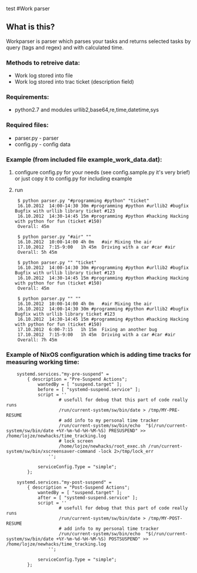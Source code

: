 test
#Work parser 

## What is this?
Workparser is parser which parses your tasks and returns selected tasks by query (tags and regex) and with calculated time.

### Methods to retreive data:
* Work log stored into file
* Work log stored into trac ticket (description field)

### Requirements:
* python2.7 and modules urllib2,base64,re,time,datetime,sys

### Required files:
* parser.py - parser
* config.py - config data

### Example (from included file example\_work\_data.dat):
1. configure config.py for your needs (see config.sample.py it's very brief) or just copy it to config.py for including example
2. run

        $ python parser.py "#programming #python" "ticket"
        16.10.2012	14:00-14:30	30m	#programming #python #urllib2 #bugfix Bugfix with urllib library ticket #123
        16.10.2012	14:30-14:45	15m	#programming #python #hacking Hacking with python for fun (ticket #150)
        Overall: 45m

        $ python parser.py "#air" ""
        16.10.2012	10:00-14:00	4h 0m	#air Mixing the air
        17.10.2012	7:15-9:00	1h 45m	Driving with a car #car #air
        Overall: 5h 45m

        $ python parser.py "" "ticket"
        16.10.2012	14:00-14:30	30m	#programming #python #urllib2 #bugfix Bugfix with urllib library ticket #123
        16.10.2012	14:30-14:45	15m	#programming #python #hacking Hacking with python for fun (ticket #150)
        Overall: 45m

        $ python parser.py "" ""
        16.10.2012	10:00-14:00	4h 0m	#air Mixing the air
        16.10.2012	14:00-14:30	30m	#programming #python #urllib2 #bugfix Bugfix with urllib library ticket #123
        16.10.2012	14:30-14:45	15m	#programming #python #hacking Hacking with python for fun (ticket #150)
        17.10.2012	6:00-7:15	1h 15m	Fixing an another bug
        17.10.2012	7:15-9:00	1h 45m	Driving with a car #car #air
        Overall: 7h 45m

### Example of NixOS configuration which is adding time tracks for measuring working time: 
        systemd.services."my-pre-suspend" =
            { description = "Pre-Suspend Actions";
                wantedBy = [ "suspend.target" ];
                before = [ "systemd-suspend.service" ];
                script = ''
                        # usefull for debug that this part of code really runs
                        /run/current-system/sw/bin/date > /tmp/MY-PRE-RESUME
                        # add info to my personal time tracker
                        /run/current-system/sw/bin/echo  "$(/run/current-system/sw/bin/date +%Y-%m-%d-%H-%M-%S) PRESUSPEND" >> /home/lojze/newhacks/time_tracking.log
                        # lock screen
                        /home/lojze/newhacks/root_exec.sh /run/current-system/sw/bin/xscreensaver-command -lock 2>/tmp/lock_err
                    '';
        
                serviceConfig.Type = "simple";
            };
        
        systemd.services."my-post-suspend" =
            { description = "Post-Suspend Actions";
                wantedBy = [ "suspend.target" ];
                after = [ "systemd-suspend.service" ];
                script = ''
                        # usefull for debug that this part of code really runs
                        /run/current-system/sw/bin/date > /tmp/MY-POST-RESUME
                        # add info to my personal time tracker
                        /run/current-system/sw/bin/echo  "$(/run/current-system/sw/bin/date +%Y-%m-%d-%H-%M-%S) POSTSUSPEND" >> /home/lojze/newhacks/time_tracking.log
                    '';
        
                serviceConfig.Type = "simple";
            };


